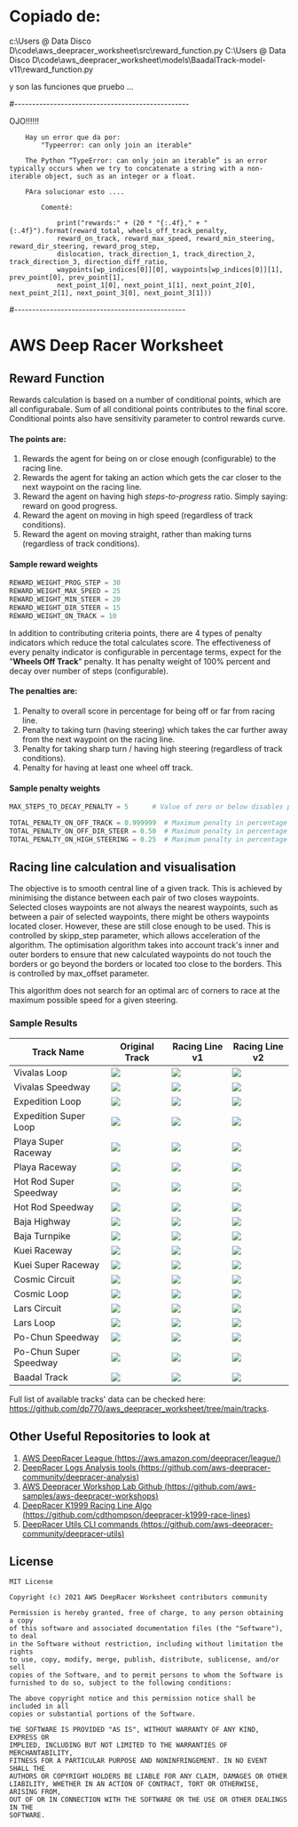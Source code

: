 # Copiado de:

c:\Users @ Data Disco D\code\aws_deepracer_worksheet\src\reward_function.py
C:\Users @ Data Disco D\code\aws_deepracer_worksheet\models\BaadalTrack-model-v11\reward_function.py

y son las funciones que pruebo ... 


#-------------------------------------------------

OJO!!!!!!


        Hay un error que da por:
            "Typeerror: can only join an iterable"

        The Python “TypeError: can only join an iterable” is an error typically occurs when we try to concatenate a string with a non-iterable object, such as an integer or a float.

        PAra solucionar esto ....

            Comenté: 

                print("rewards:" + (20 * "{:.4f}," + "{:.4f}").format(reward_total, wheels_off_track_penalty,
                reward_on_track, reward_max_speed, reward_min_steering, reward_dir_steering, reward_prog_step,
                dislocation, track_direction_1, track_direction_2, track_direction_3, direction_diff_ratio,
                waypoints[wp_indices[0]][0], waypoints[wp_indices[0]][1], prev_point[0], prev_point[1],
                next_point_1[0], next_point_1[1], next_point_2[0], next_point_2[1], next_point_3[0], next_point_3[1]))

#------------------------------------------------

# AWS Deep Racer Worksheet

## Reward Function

Rewards calculation is based on a number of conditional points, which are all configurabale. Sum of all conditional
points contributes to the final score. Conditional points also have sensitivity parameter to control rewards curve. 

#### The points are:
1. Rewards the agent for being on or close enough (configurable) to the racing line.
1. Rewards the agent for taking an action which gets the car closer to the next waypoint on the racing line. 
1. Reward the agent on having high _steps-to-progress_ ratio. Simply saying: reward on good progress.
1. Reward the agent on moving in high speed (regardless of track conditions).
1. Reward the agent on moving straight, rather than making turns (regardless of track conditions).

#### Sample reward weights
```python
REWARD_WEIGHT_PROG_STEP = 30
REWARD_WEIGHT_MAX_SPEED = 25
REWARD_WEIGHT_MIN_STEER = 20
REWARD_WEIGHT_DIR_STEER = 15
REWARD_WEIGHT_ON_TRACK = 10
```

In addition to contributing criteria points, there are 4 types of penalty indicators which reduce the total calculates 
score. The effectiveness of every penalty indicator is configurable in percentage terms, expect for the
"**Wheels Off Track**" penalty. It has penalty weight of 100% percent and decay over number of steps (configurable).
#### The penalties are:
1. Penalty to overall score in percentage for being off or far from racing line.
2. Penalty to taking turn (having steering) which takes the car further away from the next waypoint on the racing line. 
3. Penalty for taking sharp turn / having high steering (regardless of track conditions).
4. Penalty for having at least one  wheel off track.

#### Sample penalty weights
````python
MAX_STEPS_TO_DECAY_PENALTY = 5      # Value of zero or below disables penalty for having wheels off track

TOTAL_PENALTY_ON_OFF_TRACK = 0.999999  # Maximum penalty in percentage of total reward for being off track
TOTAL_PENALTY_ON_OFF_DIR_STEER = 0.50  # Maximum penalty in percentage of total reward for off directional steering
TOTAL_PENALTY_ON_HIGH_STEERING = 0.25  # Maximum penalty in percentage of total reward for high steering
````

## Racing line calculation and visualisation

The objective is to smooth central line of a given track. This is achieved by minimising the distance between each pair
 of two closes waypoints. Selected closes waypoints are not always the nearest waypoints, such as between a pair of
 selected waypoints, there might be others waypoints located closer. However, these are still close enough to be used.
 This is controlled by skipp_step parameter, which allows acceleration of the algorithm. The optimisation algorithm
 takes into account track's inner and outer borders to ensure that new calculated waypoints do not touch the borders or
 go beyond the borders or located too close to the borders. This is controlled by  max_offset parameter.

This algorithm does not search for an optimal arc of corners to race at the maximum possible speed for a given steering.

### Sample Results

| Track Name             | Original Track                         | Racing Line v1                            | Racing Line v2                            |
|------------------------|----------------------------------------|-------------------------------------------|-------------------------------------------|
| Vivalas Loop           | ![](tracks/Vivalas_Loop.png)           | ![](tracks/Vivalas_Loop_v1.png)           | ![](tracks/Vivalas_Loop_v2.png)           |
| Vivalas Speedway       | ![](tracks/Vivalas_Speedway.png)       | ![](tracks/Vivalas_Speedway_v1.png)       | ![](tracks/Vivalas_Speedway_v2.png)       |
| Expedition Loop        | ![](tracks/Expedition_Loop.png)        | ![](tracks/Expedition_Loop_v1.png)        | ![](tracks/Expedition_Loop_v2.png)        |
| Expedition Super Loop  | ![](tracks/Expedition_Super_Loop.png)  | ![](tracks/Expedition_Super_Loop_v1.png)  | ![](tracks/Expedition_Super_Loop_v2.png)  |
| Playa Super Raceway    | ![](tracks/Playa_Super_Raceway.png)    | ![](tracks/Playa_Super_Raceway_v1.png)    | ![](tracks/Playa_Super_Raceway_v2.png)    |
| Playa Raceway          | ![](tracks/Playa_Raceway.png)          | ![](tracks/Playa_Raceway_v1.png)          | ![](tracks/Playa_Raceway_v2.png)          |
| Hot Rod Super Speedway | ![](tracks/Hot_Rod_Super_Speedway.png) | ![](tracks/Hot_Rod_Super_Speedway_v1.png) | ![](tracks/Hot_Rod_Super_Speedway_v2.png) |
| Hot Rod Speedway       | ![](tracks/Hot_Rod_Speedway.png)       | ![](tracks/Hot_Rod_Speedway_v1.png)       | ![](tracks/Hot_Rod_Speedway_v2.png)       |
| Baja Highway           | ![](tracks/Baja_Highway.png)           | ![](tracks/Baja_Highway_v1.png)           | ![](tracks/Baja_Highway_v2.png)           |
| Baja Turnpike          | ![](tracks/Baja_Turnpike.png)          | ![](tracks/Baja_Turnpike_v1.png)          | ![](tracks/Baja_Turnpike_v2.png)          |
| Kuei Raceway           | ![](tracks/Kuei_Raceway.png)           | ![](tracks/Kuei_Raceway_v1.png)           | ![](tracks/Kuei_Raceway_v2.png)           |
| Kuei Super Raceway     | ![](tracks/Kuei_Super_Raceway.png)     | ![](tracks/Kuei_Super_Raceway_v1.png)     | ![](tracks/Kuei_Super_Raceway_v2.png)     |
| Cosmic Circuit         | ![](tracks/Cosmic_Circuit.png)         | ![](tracks/Cosmic_Circuit_v1.png)         | ![](tracks/Cosmic_Circuit_v2.png)         |
| Cosmic Loop            | ![](tracks/Cosmic_Loop.png)            | ![](tracks/Cosmic_Loop_v1.png)            | ![](tracks/Cosmic_Loop_v2.png)            |
| Lars Circuit           | ![](tracks/Lars_Circuit.png)           | ![](tracks/Lars_Circuit_v1.png)           | ![](tracks/Lars_Circuit_v2.png)           |
| Lars Loop              | ![](tracks/Lars_Loop.png)              | ![](tracks/Lars_Loop_v1.png)              | ![](tracks/Lars_Loop_v2.png)              |
| Po-Chun Speedway       | ![](tracks/Po-Chun_Speedway.png)       | ![](tracks/Po-Chun_Speedway_v1.png)       | ![](tracks/Po-Chun_Speedway_v2.png)       |
| Po-Chun Super Speedway | ![](tracks/Po-Chun_Super_Speedway.png) | ![](tracks/Po-Chun_Super_Speedway_v1.png) | ![](tracks/Po-Chun_Super_Speedway_v2.png) |
| Baadal Track           | ![](tracks/Baadal_Track.png)           | ![](tracks/Baadal_Track_v1.png)           | ![](tracks/Baadal_Track_v2.png)           |

Full list of available tracks' data can be checked here: <https://github.com/dp770/aws_deepracer_worksheet/tree/main/tracks>.

## Other Useful Repositories to look at
1. [AWS DeepRacer League (https://aws.amazon.com/deepracer/league/)](https://aws.amazon.com/deepracer/league/)
2. [DeepRacer Logs Analysis tools (https://github.com/aws-deepracer-community/deepracer-analysis)](https://github.com/aws-deepracer-community/deepracer-analysis)
3. [AWS Deepracer Workshop Lab Github (https://github.com/aws-samples/aws-deepracer-workshops)](https://github.com/aws-samples/aws-deepracer-workshops)
4. [DeepRacer K1999 Racing Line Algo (https://github.com/cdthompson/deepracer-k1999-race-lines)](https://github.com/cdthompson/deepracer-k1999-race-lines)
5. [DeepRacer Utils CLI commands (https://github.com/aws-deepracer-community/deepracer-utils)](https://github.com/aws-deepracer-community/deepracer-utils)

## License
```
MIT License

Copyright (c) 2021 AWS DeepRacer Worksheet contributors community

Permission is hereby granted, free of charge, to any person obtaining a copy
of this software and associated documentation files (the "Software"), to deal
in the Software without restriction, including without limitation the rights
to use, copy, modify, merge, publish, distribute, sublicense, and/or sell
copies of the Software, and to permit persons to whom the Software is
furnished to do so, subject to the following conditions:

The above copyright notice and this permission notice shall be included in all
copies or substantial portions of the Software.

THE SOFTWARE IS PROVIDED "AS IS", WITHOUT WARRANTY OF ANY KIND, EXPRESS OR
IMPLIED, INCLUDING BUT NOT LIMITED TO THE WARRANTIES OF MERCHANTABILITY,
FITNESS FOR A PARTICULAR PURPOSE AND NONINFRINGEMENT. IN NO EVENT SHALL THE
AUTHORS OR COPYRIGHT HOLDERS BE LIABLE FOR ANY CLAIM, DAMAGES OR OTHER
LIABILITY, WHETHER IN AN ACTION OF CONTRACT, TORT OR OTHERWISE, ARISING FROM,
OUT OF OR IN CONNECTION WITH THE SOFTWARE OR THE USE OR OTHER DEALINGS IN THE
SOFTWARE.
```
